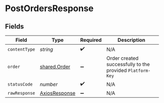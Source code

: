 # PostOrdersResponse


## Fields

| Field                                                     | Type                                                      | Required                                                  | Description                                               |
| --------------------------------------------------------- | --------------------------------------------------------- | --------------------------------------------------------- | --------------------------------------------------------- |
| `contentType`                                             | *string*                                                  | :heavy_check_mark:                                        | N/A                                                       |
| `order`                                                   | [shared.Order](../../models/shared/order.md)              | :heavy_minus_sign:                                        | Order created successfully to the provided `Platform-Key` |
| `statusCode`                                              | *number*                                                  | :heavy_check_mark:                                        | N/A                                                       |
| `rawResponse`                                             | [AxiosResponse](https://axios-http.com/docs/res_schema)   | :heavy_minus_sign:                                        | N/A                                                       |
